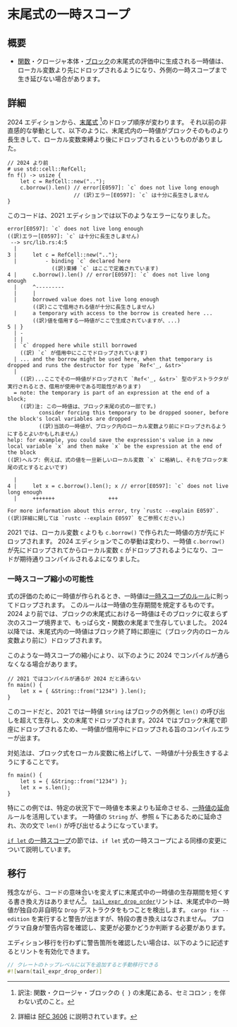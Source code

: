 <!--
# Tail expression temporary scope
-->

# 末尾式の一時スコープ

<!--
## Summary
-->

## 概要

<!--
- Temporary values generated in evaluation of the tail expression of a [function] or closure body, or a [block] may now be dropped before local variables, and are sometimes not extended to the next larger temporary scope.
-->

- [関数]・クロージャ本体・[ブロック]の末尾式の評価中に生成される一時値は、ローカル変数より先にドロップされるようになり、外側の一時スコープまで生き延びない場合があります。

<!--
[function]: ../../reference/items/functions.html
[block]: ../../reference/expressions/block-expr.html
-->

[関数]: https://doc.rust-lang.org/reference/items/functions.html
[ブロック]: https://doc.rust-lang.org/reference/expressions/block-expr.html

<!--
## Details
-->

## 詳細

<!--
The 2024 Edition changes the drop order of [temporary values] in tail expressions. It often comes as a surprise that, before the 2024 Edition, temporary values in tail expressions can live longer than the block itself, and are dropped later than the local variable bindings, as in the following example:
-->

2024 エディションから、[末尾式] [^1]のドロップ順序が変わります。
それ以前の非直感的な挙動として、以下のように、末尾式内の一時値がブロックそのものより長生きして、ローカル変数束縛より後にドロップされるというものがありました。

<!--
[temporary values]: ../../reference/expressions.html#temporaries
-->

[末尾式]: https://doc.rust-lang.org/reference/expressions.html#temporaries

<!--
```rust,edition2021,compile_fail,E0597
// Before 2024
# use std::cell::RefCell;
fn f() -> usize {
    let c = RefCell::new("..");
    c.borrow().len() // error[E0597]: `c` does not live long enough
}
```
-->

```rust,edition2021,compile_fail,E0597
// 2024 より前
# use std::cell::RefCell;
fn f() -> usize {
    let c = RefCell::new("..");
    c.borrow().len() // error[E0597]: `c` does not live long enough
                     // (訳)エラー[E0597]: `c` は十分に長生きしません
}
```

<!--
This yields the following error with the 2021 Edition:
-->

このコードは、2021 エディションでは以下のようなエラーになりました。

```text
error[E0597]: `c` does not live long enough
((訳)エラー[E0597]: `c` は十分に長生きしません)
 --> src/lib.rs:4:5
  |
3 |     let c = RefCell::new("..");
  |         - binding `c` declared here
              ((訳)束縛 `c` はここで定義されています)
4 |     c.borrow().len() // error[E0597]: `c` does not live long enough
  |     ^---------
  |     |
  |     borrowed value does not live long enough
        ((訳)ここで借用される値が十分に長生きしません)
  |     a temporary with access to the borrow is created here ...
        ((訳)値を借用する一時値がここで生成されていますが、...)
5 | }
  | -
  | |
  | `c` dropped here while still borrowed
    ((訳) `c` が借用中にここでドロップされています)
  | ... and the borrow might be used here, when that temporary is dropped and runs the destructor for type `Ref<'_, &str>`
  |
    ((訳)...ここでその一時値がドロップされて `Ref<'_, &str>` 型のデストラクタが実行されるとき、借用が使用中である可能性があります)
  = note: the temporary is part of an expression at the end of a block;
    ((訳)注: この一時値は、ブロック末尾の式の一部です。)
          consider forcing this temporary to be dropped sooner, before the block's local variables are dropped
          ((訳)当該の一時値が、ブロック内のローカル変数より前にドロップされるようにするとよいかもしれません)
help: for example, you could save the expression's value in a new local variable `x` and then make `x` be the expression at the end of the block
((訳)ヘルプ: 例えば、式の値を一旦新しいローカル変数 `x` に格納し、それをブロック末尾の式とするとよいです)
          
  |
4 |     let x = c.borrow().len(); x // error[E0597]: `c` does not live long enough
  |     +++++++                 +++

For more information about this error, try `rustc --explain E0597`.
((訳)詳細に関しては `rustc --explain E0597` をご参照ください。)
```

<!--
In 2021 the local variable `c` is dropped before the temporary created by `c.borrow()`. The 2024 Edition changes this so that the temporary value `c.borrow()` is dropped first, followed by dropping the local variable `c`, allowing the code to compile as expected.
-->

2021 では、ローカル変数 `c` よりも `c.borrow()` で作られた一時値の方が先にドロップされます。
2024 エディションでこの挙動は変わり、一時値 `c.borrow()` が先にドロップされてからローカル変数 `c` がドロップされるようになり、コードが期待通りコンパイルされるよになりました。

[^1]: 訳注: 関数・クロージャ・ブロックの `{ }` の末尾にある、セミコロン `;` を伴わない式のこと。

<!--
### Temporary scope may be narrowed
-->

### 一時スコープ縮小の可能性

<!--
When a temporary is created in order to evaluate an expression, the temporary is dropped based on the [temporary scope rules]. Those rules define how long the temporary will be kept alive. Before 2024, temporaries from tail expressions of a block would be extended outside of the block to the next temporary scope boundary. In many cases this would be the end of a statement or function body. In 2024, the temporaries of the tail expression may now be dropped immediately at the end of the block (before any local variables in the block).
-->

式の評価のために一時値が作られるとき、一時値は[一時スコープのルール]に則ってドロップされます。
このルールは一時値の生存期間を規定するものです。
2024 より前では、ブロックの末尾式における一時値はそのブロックに収まらず次のスコープ境界まで、もっぱら文・関数の末尾まで生存していました。
2024 以降では、末尾式内の一時値はブロック終了時に即座に（ブロック内のローカル変数より前に）ドロップされます。

<!--
This narrowing of the temporary scope may cause programs to fail to compile in 2024. For example:
-->

このような一時スコープの縮小により、以下のように 2024 でコンパイルが通らなくなる場合があります。

<!--
```rust,edition2024,E0716,compile_fail
// This example works in 2021, but fails to compile in 2024.
fn main() {
    let x = { &String::from("1234") }.len();
}
```
-->

```rust,edition2024,E0716,compile_fail
// 2021 ではコンパイルが通るが 2024 だと通らない
fn main() {
    let x = { &String::from("1234") }.len();
}
```

<!--
In this example, in 2021, the temporary `String` is extended outside of the block, past the call to `len()`, and is dropped at the end of the statement. In 2024, it is dropped immediately at the end of the block, causing a compile error about the temporary being dropped while borrowed.
-->

このコードだと、2021 では一時値 `String` はブロックの外側と `len()` の呼び出しを超えて生存し、文の末尾でドロップされます。2024 ではブロック末尾で即座にドロップされるため、一時値が借用中にドロップされる旨のコンパイルエラーが出ます。

<!--
The solution for these kinds of situations is to lift the block expression out to a local variable so that the temporary lives long enough:
-->

対処法は、ブロック式をローカル変数に格上げして、一時値が十分長生きするようにすることです。

```rust,edition2024
fn main() {
    let s = { &String::from("1234") };
    let x = s.len();
}
```

<!--
This particular example takes advantage of [temporary lifetime extension]. Temporary lifetime extension is a set of specific rules which allow temporaries to live longer than they normally would. Because the `String` temporary is behind a reference, the `String` temporary is extended long enough for the next statement to call `len()` on it.
-->

特にこの例では、特定の状況下で一時値を本来よりも延命させる、[一時値の延命]ルールを活用しています。
一時値の `String` が、参照 `&` 下にあるために延命され、次の文で `len()` が呼び出せるようになっています。

<!--
See the [`if let` temporary scope] chapter for a similar change made to temporary scopes of `if let` expressions.
-->

[`if let` の一時スコープ]の節では、`if let` 式の一時スコープによる同様の変更について説明しています。

<!--
[`if let` temporary scope]: temporary-if-let-scope.md
[temporary scope rules]: ../../reference/destructors.html#temporary-scopes
[temporary lifetime extension]: ../../reference/destructors.html#temporary-lifetime-extension
-->

[`if let` の一時スコープ]: temporary-if-let-scope.md
[一時スコープのルール]: https://doc.rust-lang.org/reference/destructors.html#temporary-scopes
[一時値の延命]: https://doc.rust-lang.org/reference/destructors.html#temporary-lifetime-extension

<!--
## Migration
-->

## 移行

<!--
Unfortunately, there are no semantics-preserving rewrites to shorten the lifetime for temporary values in tail expressions[^RFC3606]. The [`tail_expr_drop_order`] lint detects if a temporary value with a custom, non-trivial `Drop` destructor is generated in a tail expression. Warnings from this lint will appear when running `cargo fix --edition`, but will otherwise not automatically make any changes. It is recommended to manually inspect the warnings and determine whether or not you need to make any adjustments.
-->

残念ながら、コードの意味合いを変えずに末尾式中の一時値の生存期間を短くする書き換え方はありません[^RFC3606]。
[`tail_expr_drop_order`]リントは、末尾式中の一時値が独自の非自明な `Drop` デストラクタをもつことを検出します。
`cargo fix --edition` を実行すると警告が出ますが、特段の書き換えはなされません。
プログラマ自身が警告内容を確認し、変更が必要かどうか判断する必要があります。

<!--
If you want to manually inspect these warnings without performing the edition migration, you can enable the lint with:
-->

エディション移行を行わずに警告箇所を確認したい場合は、以下のように記述するとリントを有効化できます。

<!--
```rust
// Add this to the root of your crate to do a manual migration.
#![warn(tail_expr_drop_order)]
```
-->

```rust
// クレートのトップレベルに以下を追加すると手動移行できる
#![warn(tail_expr_drop_order)]
```

<!--
[^RFC3606]: Details are documented at [RFC 3606](https://github.com/rust-lang/rfcs/pull/3606)
-->

[^RFC3606]: 詳細は [RFC 3606](https://github.com/rust-lang/rfcs/pull/3606) に説明されています。

<!--
[`tail_expr_drop_order`]: ../../rustc/lints/listing/allowed-by-default.html#tail-expr-drop-order
-->

[`tail_expr_drop_order`]: https://doc.rust-lang.org/rustc/lints/listing/allowed-by-default.html#tail-expr-drop-order
